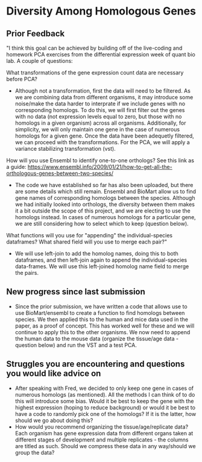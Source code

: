 # Diversity Among Homologous Genes #  
## Prior Feedback ##
"I think this goal can be achieved by building off of the live-coding and homework PCA exercises from the differential expression week of quant bio lab. A couple of questions:

What transformations of the gene expression count data are necessary before PCA?
- Although not a transformation, first the data will need to be filtered. As we are combining data from different organisms, it may introduce some noise/make the data harder to interprate if we include genes with no corresponding homologs. To do this, we will first filter out the genes with no data (not expression levels equal to zero, but those with no homologs in a given organism) across all organisms. Additionally, for simplicity, we will only maintain one gene in the case of numerous homologs for a given gene. Once the data have been adequetly filtered, we can proceed with the transformations. For the PCA, we will apply a variance stabilizing transformation (vst).


How will you use Ensembl to identify one-to-one orthologs? See this link as a guide: https://www.ensembl.info/2009/01/21/how-to-get-all-the-orthologous-genes-between-two-species/
- The code we have established so far has also been uploaded, but there are some details which still remain. Ensembl and BioMart allow us to find gene names of corresponding homologs between the species. Although we had initially looked into orthologs, the diversity between them makes it a bit outside the scope of this project, and we are electing to use the homologs instead. In cases of numerous homologs for a particular gene, we are still considering how to select which to keep (question below).
    
What functions will you use for "appending" the individual-species dataframes? What shared field will you use to merge each pair?"
- We will use left-join to add the homolog names, doing this to both dataframes, and then left-join again to append the individual-species data-frames. We will use this left-joined homolog name field to merge the pairs.

## New progress since last submission ##
- Since the prior submission, we have written a code that allows use to use BioMart/ensembl to create a function to find homologs between species. We then applied this to the human and mice data used in the paper, as a proof of concept. This has worked well for these and we will continue to apply this to the other organisms. We now need to append the human data to the mouse data (organize the tissue/age data - question below) and run the VST and a test PCA. 

## Struggles you are encountering and questions you would like advice on ##
- After speaking with Fred, we decided to only keep one gene in cases of numerous homologs (as mentioned). All the methods I can think of to do this will introduce some bias. Would it be best to keep the gene with the highest expression (hoping to reduce background) or would it be best to have a code to randomly pick one of the homologs? If it is the latter, how should we go about doing this?
- How would you recommend organizing the tissue/age/replicate data? Each organism has gene expression data from different organs taken at different stages of development and multiple replicates - the columns are titled as such. Should we compress these data in any way/should we group the data?
